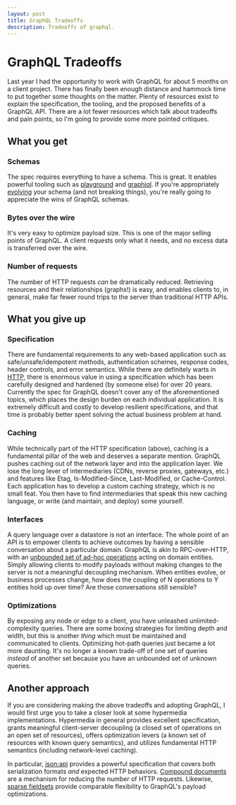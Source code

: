 ```yaml
---
layout: post
title: GraphQL Tradeoffs
description: Tradeoffs of graphql.
---
```


# GraphQL Tradeoffs

Last year I had the opportunity to work with GraphQL for about 5 months on a
client project. There has finally been enough distance and hammock time to put
together some thoughts on the matter. Plenty of resources exist to explain the
specification, the tooling, and the proposed benefits of a GraphQL API. There
are a lot fewer resources which talk about tradeoffs and pain points, so I'm
going to provide some more pointed critiques.

## What you get

### Schemas
The spec requires everything to have a schema. This is great. It enables
powerful tooling such as
[playground](https://github.com/prismagraphql/graphql-playground) and
[graphiql](https://github.com/graphql/graphiql). If you're appropriately
[evolving](http://blog.datomic.com/2017/01/the-ten-rules-of-schema-growth.html)
your schema (and not breaking things), you're really going to appreciate the
wins of GraphQL schemas.

### Bytes over the wire
It's very easy to optimize payload size. This is one of the major selling points
of GraphQL. A client requests only what it needs, and no excess data is
transferred over the wire.

### Number of requests
The number of HTTP requests _can_ be dramatically reduced. Retrieving resources
and their relationships (graphs!) is easy, and enables clients to, in general,
make far fewer round trips to the server than traditional HTTP APIs.

## What you give up

### Specification
There are fundamental requirements to any web-based application such as
safe/unsafe/idempotent methods, authentication schemes, response codes, header
controls, and error semantics. While there are definitely warts in
[HTTP](https://tools.ietf.org/html/rfc2616), there is enormous value in using a
specification which has been carefully designed and hardened (by someone else)
for over 20 years. Currently the spec for GraphQL doesn't cover any of the
aforementioned topics, which places the design burden on each individual
application. It is extremely difficult and costly to develop resilient
specifications, and that time is probably better spent solving the actual
business problem at hand.

### Caching
While technically part of the HTTP specification (above), caching is a
fundamental pillar of the web and deserves a separate mention. GraphQL pushes
caching out of the network layer and into the application layer. We lose the
long lever of intermediaries (CDNs, reverse proxies, gateways, etc.) and
features like Etag, Is-Modified-Since, Last-Modified, or Cache-Control. Each
application has to develop a custom caching strategy, which is no small feat.
You then have to find intermediaries that speak this new caching language, or
write (and maintain, and deploy) some yourself.

### Interfaces
A query language over a datastore is not an interface. The whole point of an API
is to empower clients to achieve outcomes by having a sensible conversation
about a particular domain. GraphQL is akin to RPC-over-HTTP, with an [unbounded
set of ad-hoc operations](https://vimeo.com/17668985) acting on domain entities.
Simply allowing clients to modify payloads without making changes to the server
is not a meaningful decoupling mechanism. When entities evolve, or business
processes change, how does the coupling of N operations to Y entities hold up
over time? Are those conversations still sensible?

### Optimizations
By exposing any node or edge to a client, you have unleashed
unlimited-complexity queries. There are some boxing strategies for limiting
depth and width, but this is another _thing_ which must be maintained and
communicated to clients. Optimizing hot-path queries just became a lot more
daunting. It's no longer a known trade-off of one set of queries _instead_ of
another set because you have an unbounded set of unknown queries.

## Another approach

If you are considering making the above tradeoffs and adopting GraphQL, I would
first urge you to take a closer look at some hypermedia implementations.
Hypermedia in general provides excellent specification, grants meaningful
client-server decoupling (a closed set of operations on an open set of
resources), offers optimization levers (a known set of resources with known
query semantics), and utilizes fundamental HTTP semantics (including
network-level caching).

In particular, [json:api](https://jsonapi.org/) provides a powerful
specification that covers both serialization formats _and_ expected HTTP
behaviors. [Compound
documents](https://jsonapi.org/format/#document-compound-documents) are a
mechanism for reducing the number of HTTP requests. Likewise, [sparse
fieldsets](https://jsonapi.org/format/#fetching-sparse-fieldsets) provide
comparable flexibility to GraphQL's payload optimizations.

